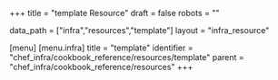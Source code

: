 +++
title = "template Resource"
draft = false
robots = ""

data_path = ["infra","resources","template"]
layout = "infra_resource"


[menu]
  [menu.infra]
    title = "template"
    identifier = "chef_infra/cookbook_reference/resources/template"
    parent = "chef_infra/cookbook_reference/resources"
+++

<!-- The contents of this page are automatically generated from the template.yaml file in the data directory. -->
<!-- To suggest a change, edit the https://github.com/chef/chef/blob/master/lib/chef/resource/template.rb file
      and submit a pull request to the https://github.com/chef/chef repository. -->
